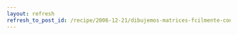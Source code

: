 ```yaml
---
layout: refresh
refresh_to_post_id: /recipe/2006-12-21/dibujemos-matrices-fcilmente-con-latex.html
---
```


